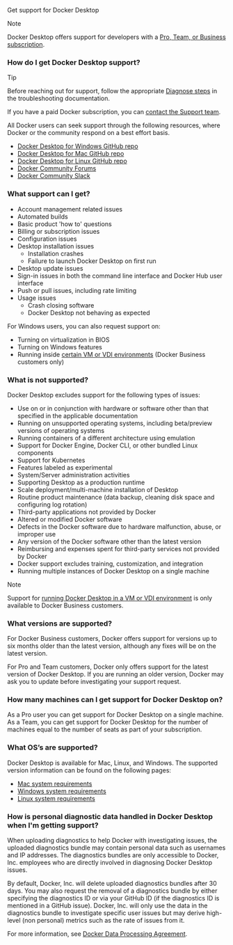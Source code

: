 Get support for Docker Desktop


> [!NOTE]
> 
> Docker Desktop offers support for developers with a [Pro, Team, or Business subscription](https://www.docker.com/pricing?utm_source=docker&utm_medium=webreferral&utm_campaign=docs_driven_upgrade_desktop_support).

### How do I get Docker Desktop support?

> [!TIP]
>
> Before reaching out for support, follow the appropriate [Diagnose steps](/manuals/desktop/troubleshoot-and-support/troubleshoot/_index.md#diagnose) in the troubleshooting documentation. 

If you have a paid Docker subscription, you can [contact the Support team](https://hub.docker.com/support/contact/).

All Docker users can seek support through the following resources, where Docker or the community respond on a best effort basis.
- [Docker Desktop for Windows GitHub repo](https://github.com/docker/for-win) 
- [Docker Desktop for Mac GitHub repo](https://github.com/docker/for-mac)
- [Docker Desktop for Linux GitHub repo](https://github.com/docker/desktop-linux)
- [Docker Community Forums](https://forums.docker.com/)
- [Docker Community Slack](http://dockr.ly/comm-slack)


### What support can I get?

- Account management related issues
- Automated builds
- Basic product 'how to' questions
- Billing or subscription issues
- Configuration issues
- Desktop installation issues
   - Installation crashes
   - Failure to launch Docker Desktop on first run
- Desktop update issues
- Sign-in issues in both the command line interface and Docker Hub user interface
- Push or pull issues, including rate limiting
- Usage issues
   - Crash closing software
   - Docker Desktop not behaving as expected

For Windows users, you can also request support on:
- Turning on virtualization in BIOS
- Turning on Windows features
- Running inside [certain VM or VDI environments](/manuals/desktop/setup/vm-vdi.md) (Docker Business customers only)

### What is not supported?

Docker Desktop excludes support for the following types of issues:

- Use on or in conjunction with hardware or software other than that specified in the applicable documentation
- Running on unsupported operating systems, including beta/preview versions of operating systems
- Running containers of a different architecture using emulation
- Support for Docker Engine, Docker CLI, or other bundled Linux components
- Support for Kubernetes
- Features labeled as experimental
- System/Server administration activities
- Supporting Desktop as a production runtime
- Scale deployment/multi-machine installation of Desktop
- Routine product maintenance (data backup, cleaning disk space and configuring log rotation)
- Third-party applications not provided by Docker
- Altered or modified Docker software
- Defects in the Docker software due to hardware malfunction, abuse, or improper use
- Any version of the Docker software other than the latest version
- Reimbursing and expenses spent for third-party services not provided by Docker
- Docker support excludes training, customization, and integration
- Running multiple instances of Docker Desktop on a single machine

> [!NOTE]
>
> Support for [running Docker Desktop in a VM or VDI environment](/manuals/desktop/setup/vm-vdi.md) is only available to Docker Business customers.

### What versions are supported?

For Docker Business customers, Docker offers support for versions up to six months older than the latest version, although any fixes will be on the latest version.

For Pro and Team customers, Docker only offers support for the latest version of Docker Desktop. If you are running an older version, Docker may ask you to update before investigating your support request.

### How many machines can I get support for Docker Desktop on?

As a Pro user you can get support for Docker Desktop on a single machine.
As a Team, you can get support for Docker Desktop for the number of machines equal to the number of seats as part of your subscription.

### What OS’s are supported?

Docker Desktop is available for Mac, Linux, and Windows. The supported version information can be found on the following pages:

- [Mac system requirements](/manuals/desktop/setup/install/mac-install.md#system-requirements)
- [Windows system requirements](/manuals/desktop/setup/install/windows-install.md#system-requirements)
- [Linux system requirements](/manuals/desktop/setup/install/linux/_index.md#system-requirements)

### How is personal diagnostic data handled in Docker Desktop when I'm getting support?

When uploading diagnostics to help Docker with investigating issues, the uploaded diagnostics bundle may contain personal data such as usernames and IP addresses. The diagnostics bundles are only accessible to Docker, Inc.
employees who are directly involved in diagnosing Docker Desktop issues.

By default, Docker, Inc. will delete uploaded diagnostics bundles after 30 days. You may also request the removal of a diagnostics bundle by either specifying the diagnostics ID or via your GitHub ID (if the diagnostics ID is mentioned in a GitHub issue). Docker, Inc. will only use the data in the diagnostics bundle to investigate specific user issues but may derive high-level (non personal) metrics such as the rate of issues from it.

For more information, see [Docker Data Processing Agreement](https://www.docker.com/legal/data-processing-agreement).
